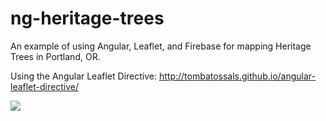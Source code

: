 ng-heritage-trees
=================

An example of using Angular, Leaflet, and Firebase for mapping Heritage Trees in Portland, OR.

Using the Angular Leaflet Directive: <http://tombatossals.github.io/angular-leaflet-directive/>

![](//maptime-marker.png)